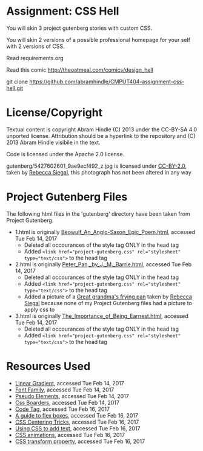 Assignment: CSS Hell
====================

You will skin 3 project gutenberg stories with custom CSS.

You will skin 2 versions of a possible professional homepage for your
self with 2 versions of CSS.

Read requirements.org

Read this comic http://theoatmeal.com/comics/design_hell

git clone https://github.com/abramhindle/CMPUT404-assignment-css-hell.git

License/Copyright
=================

Textual content is copyright Abram Hindle (C) 2013 under the CC-BY-SA
4.0 unported license. Attribution should be a hyperlink to the
repository and (C) 2013 Abram Hindle visibile in the text.

Code is licensed under the Apache 2.0 license.

gutenberg/5427602601_9ae9ecf492_z.jpg is licensed under [CC-BY-2.0](https://creativecommons.org/licenses/by/2.0/), taken by [Rebecca Siegal](https://www.flickr.com/photos/grongar/), this photograph has not been altered in any way


Project Gutenberg Files
=======================
The following html files in the 'gutenberg' directory have been taken from Project Gutenberg.
- 1.html is originally [Beowulf_An_Anglo-Saxon_Epic_Poem.html](http://www.gutenberg.org/files/16328/16328-h/16328-h.htm), accessed Tue Feb 14, 2017
  - Deleted all occourances of the style tag ONLY in the head tag
  - Added `<link href="project-gutenberg.css" rel="stylesheet" type="text/css">` to the head tag
- 2.html is originally [Peter_Pan,_by_J._M._Barrie.html](http://www.gutenberg.org/files/844/844-h/844-h.htm), accessed Tue Feb 14, 2017
  - Deleted all occourances of the style tag ONLY in the head tag
  - Added `<link href="project-gutenberg.css" rel="stylesheet" type="text/css">` to the head tag
  - Added a picture of a [Great grandma's frying pan](https://www.flickr.com/photos/grongar/5427602601/in/photolist-9gBTac-oC9hPd-S5F3wr-iwq2v-eVuTXJ-S35L11-S35FyL-qqRQ5G-6cfgMr-S5F2Bk-q8xmgd-S5F2kZ-qRBeJp-4mxcWe-pchPdq-bCKhFW-ptN6Ag-8V9EpG-pPHpQ7-pchdd5-DZGF-66Paeg-prJgNm-7dnGhf-ptvafF-pagicS-ptKj7G-4VQJUM-F5h6Q-prLcE7-ptN1Tv-pchjfH-ptu48x-cQ5Zb3-35saAP-paj1mv-pPHpGm-ptuB9B-pchXoJ-8asYDq-pPFHcx-6nJrdz-cEV9m5-pcgxrh-5Pzhij-prJoTo-cr4a3A-6a8F6H-6nkvBc-q7bKgd) taken by [Rebecca Siegal](https://www.flickr.com/photos/grongar/) because none of my Project Gutenberg files had a picture to apply css to
- 3.html is originally [The_Importance_of_Being_Earnest.html](http://www.gutenberg.org/files/16/16-h/16-h.htm), accessed Tue Feb 14, 2017
  - Deleted all occourances of the style tag ONLY in the head tag
  - Added `<link href="project-gutenberg.css" rel="stylesheet" type="text/css">` to the head tag

Resources Used
==============
- [Linear Gradient](https://developer.mozilla.org/en-US/docs/Web/CSS/linear-gradient), accessed Tue Feb 14, 2017
- [Font Family](https://developer.mozilla.org/en-US/docs/Web/CSS/font-family), accessed Tue Feb 14, 2017
- [Pseudo Elements](https://developer.mozilla.org/en-US/docs/Web/CSS/Pseudo-elements), accessed Tue Feb 14, 2017
- [Css Boarders](https://developer.mozilla.org/en-US/docs/Web/CSS/border), accessed Tue Feb 14, 2017
- [Code Tag](https://developer.mozilla.org/en-US/docs/Web/HTML/Element/code), accessed Tue Feb 16, 2017
- [A guide to flex boxes](https://css-tricks.com/snippets/css/a-guide-to-flexbox/), accessed Tue Feb 16, 2017
- [CSS Centering Tricks](https://www.w3.org/Style/Examples/007/center.en.html), accessed Tue Feb 16, 2017
- [Using CSS to add text](http://stackoverflow.com/questions/2741312/using-css-to-insert-text), accessed Tue Feb 16, 2017
- [CSS animations](https://www.w3schools.com/css/css3_animations.asp), accessed Tue Feb 16, 2017
- [CSS transform property](https://www.w3schools.com/cssref/css3_pr_transform.asp), accessed Tue Feb 16, 2017
